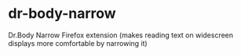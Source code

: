 dr-body-narrow
==============

Dr.Body Narrow Firefox extension (makes reading text on widescreen displays more comfortable by narrowing it)
